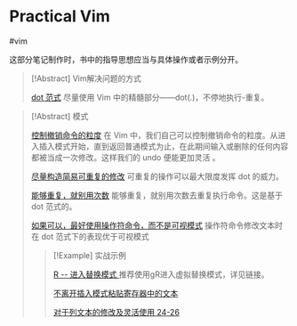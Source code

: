 # Practical Vim
#vim

这部分笔记制作时，书中的指导思想应当与具体操作或者示例分开。

> [!Abstract] Vim解决问题的方式
> 
> [dot 范式](../../files/books/Vim.pdf#page=54)
> 尽量使用 Vim 中的精髓部分——dot(.)，不停地执行-重复。
> 

> [!Abstract] 模式
> 
> [控制撤销命令的粒度](../../files/books/Vim.pdf#page=58)
> 在 Vim 中，我们自己可以控制撤销命令的粒度。从进入插入模式开始，直到返回普通模式为止，在此期间输入或删除的任何内容都被当成一次修改。这样我们的 undo 便能更加灵活 。
> 
> [尽量构造简易可重复的修改](../../files/books/Vim.pdf#page=60)
> 可重复的操作可以最大限度发挥 dot 的威力。
> 
> [能够重复，就别用次数](../../files/books/Vim.pdf#page=67)
> 能够重复，就别用次数去重复执行命令。这是基于 dot 范式的。
> 
> [如果可以，最好使用操作符命令，而不是可视模式](../../files/books/Vim.pdf#page=98)
> 操作符命令修改文本时在 dot 范式下的表现优于可视模式
> 
> > [!Example] 实战示例
> >
> >  [R -- 进入替换模式 ](../../files/books/Vim.pdf#page=87)
> 推荐使用gR进入虚拟替换模式，详见链接。
> >
> > [不离开插入模式粘贴寄存器中的文本](../../files/books/Vim.pdf#page=80)
> >
> > [对于列文本的修改及灵活使用 24-26](../../files/books/Vim.pdf#page=101) 


